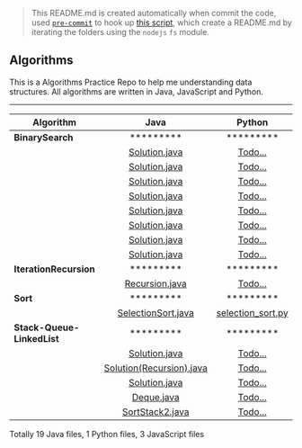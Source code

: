 > This README.md is created automatically when commit the code, used [`pre-commit`](https://www.npmjs.com/package/pre-commit) to hook up [this script](https://github.com/dylan-shao/Algorithms/blob/master/index.js), which create a README.md by iterating the folders using the `nodejs` `fs` module. 
## Algorithms
This is a Algorithms Practice Repo to help me understanding data structures.
All algorithms are written in Java, JavaScript and Python.

----------

|Algorithm|  Java  | Python  |  JavaScript
|--- |:--------------:| :-------:|  :---:
|**BinarySearch**|*********|*********|*********
|| [Solution.java](https://github.com/dylan-shao/Algorithms/blob/master/.%2FBinarySearch%2F153.%20-Java%20-%20-Find%20Minimum%20in%20Rotated%20Sorted%20Array/Solution.java)|[Todo...](undefined)|[Todo...](undefined)
|| [Solution.java](https://github.com/dylan-shao/Algorithms/blob/master/.%2FBinarySearch%2F154.%20-Java-%20Find%20Minimum%20in%20Rotated%20Sorted%20Array%20II/Solution.java)|[Todo...](undefined)|[Todo...](undefined)
|| [Solution.java](https://github.com/dylan-shao/Algorithms/blob/master/.%2FBinarySearch%2F33.%20(Java%7C%7C)%20Search%20in%20Rotated%20Sorted%20Array/Solution.java)|[Todo...](undefined)|[Todo...](undefined)
|| [Solution.java](https://github.com/dylan-shao/Algorithms/blob/master/.%2FBinarySearch%2F33.%20FollowUp%2081.%20-Java-Search%20in%20Rotated%20Sorted%20Array%20II/Solution.java)|[Todo...](undefined)|[Todo...](undefined)
|| [Solution.java](https://github.com/dylan-shao/Algorithms/blob/master/.%2FBinarySearch%2F34.%20-Java-Search%20for%20a%20Range/Solution.java)|[Todo...](undefined)|[Todo...](undefined)
|| [Solution.java](https://github.com/dylan-shao/Algorithms/blob/master/.%2FBinarySearch%2F35.%20-Java-Search%20Insert%20Position/Solution.java)|[Todo...](undefined)|[Todo...](undefined)
|| [Solution.java](https://github.com/dylan-shao/Algorithms/blob/master/.%2FBinarySearch%2F658.(Java%7C%7C)%20Find%20K%20Closest%20Elements/Solution.java)|[Todo...](undefined)|[Todo...](undefined)
|| [Solution.java](https://github.com/dylan-shao/Algorithms/blob/master/.%2FBinarySearch%2F74.%20-Java%20-%20-%20Search%20a%202D%20Matrix/Solution.java)|[Todo...](undefined)|[Todo...](undefined)
|**IterationRecursion**|*********|*********|*********
|| [Recursion.java](https://github.com/dylan-shao/Algorithms/blob/master/.%2FIterationRecursion%2F206.%20Reverse%20Linked%20List/Recursion.java)|[Todo...](undefined)|[Todo...](undefined)
|**Sort**|*********|*********|*********
|| [SelectionSort.java](https://github.com/dylan-shao/Algorithms/blob/master/.%2FSort%2FSelectionSort/SelectionSort.java)|[selection_sort.py](https://github.com/dylan-shao/Algorithms/blob/master/.%2FSort%2FSelectionSort/selection_sort.py)|[selectionSort.js](https://github.com/dylan-shao/Algorithms/blob/master/.%2FSort%2FSelectionSort/selectionSort.js)
|**Stack-Queue-LinkedList**|*********|*********|*********
|| [Solution.java](https://github.com/dylan-shao/Algorithms/blob/master/.%2FStack-Queue-LinkedList%2F155.%20Min%20Stack/Solution.java)|[Todo...](undefined)|[solution.js](https://github.com/dylan-shao/Algorithms/blob/master/.%2FStack-Queue-LinkedList%2F155.%20Min%20Stack/solution.js)
|| [Solution(Recursion).java](https://github.com/dylan-shao/Algorithms/blob/master/.%2FStack-Queue-LinkedList%2F206.%20Reverse%20Linked%20List/Solution(Recursion).java)|[Todo...](undefined)|[Todo...](undefined)
|| [Solution.java](https://github.com/dylan-shao/Algorithms/blob/master/.%2FStack-Queue-LinkedList%2F232.%20Implement%20Queue%20using%20Stacks/Solution.java)|[Todo...](undefined)|[solution.js](https://github.com/dylan-shao/Algorithms/blob/master/.%2FStack-Queue-LinkedList%2F232.%20Implement%20Queue%20using%20Stacks/solution.js)
|| [Deque.java](https://github.com/dylan-shao/Algorithms/blob/master/.%2FStack-Queue-LinkedList%2FDeque/Deque.java)|[Todo...](undefined)|[Todo...](undefined)
|| [SortStack2.java](https://github.com/dylan-shao/Algorithms/blob/master/.%2FStack-Queue-LinkedList%2FSortStack/SortStack2.java)|[Todo...](undefined)|[Todo...](undefined)


Totally 19 Java files, 1 Python files, 3 JavaScript files